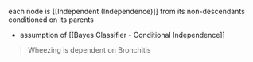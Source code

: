 each node is [[Independent (Independence)]] from its non-descendants conditioned on its parents
- assumption of [[Bayes Classifier - Conditional Independence]]
>	Wheezing is dependent on Bronchitis